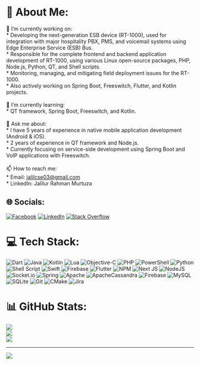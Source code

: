 # 💫 About Me:
🔭 I’m currently working on:<br>  * Developing the next-generation ESB device (RT-1000), used for integration with major hospitality PBX, PMS, and voicemail systems using Edge Enterprise Service (ESB) Bus.<br>  * Responsible for the complete frontend and backend application development of RT-1000, using various Linux open-source packages, PHP, Node.js, Python, QT, and Shell scripts.<br>  * Monitoring, managing, and mitigating field deployment issues for the RT-1000.<br>  * Also actively working on Spring Boot, Freeswitch, Flutter, and Kotlin projects.<br><br>🌱 I’m currently learning:<br>  * QT framework, Spring Boot, Freeswitch, and Kotlin.<br><br>💬 Ask me about:<br> * I have 5 years of experience in native mobile application development (Android & iOS).<br> * 2 years of experience in QT framework and Node.js.<br> * Currently focusing on service-side development using Spring Boot and VoIP applications with Freeswitch.<br><br>📫 How to reach me:<br> * Email: jalilcse03@gmail.com<br> * LinkedIn: Jalilur Rahman Murtuza<br>


## 🌐 Socials:
[![Facebook](https://img.shields.io/badge/Facebook-%231877F2.svg?logo=Facebook&logoColor=white)](https://facebook.com/mdjalilurrahman.murtuza) [![LinkedIn](https://img.shields.io/badge/LinkedIn-%230077B5.svg?logo=linkedin&logoColor=white)](https://linkedin.com/in/jalilur-rahman-murtuza-585a2011b) [![Stack Overflow](https://img.shields.io/badge/-Stackoverflow-FE7A16?logo=stack-overflow&logoColor=white)](https://stackoverflow.com/users/3104229) 

# 💻 Tech Stack:
![Dart](https://img.shields.io/badge/dart-%230175C2.svg?style=for-the-badge&logo=dart&logoColor=white) ![Java](https://img.shields.io/badge/java-%23ED8B00.svg?style=for-the-badge&logo=openjdk&logoColor=white) ![Kotlin](https://img.shields.io/badge/kotlin-%237F52FF.svg?style=for-the-badge&logo=kotlin&logoColor=white) ![Lua](https://img.shields.io/badge/lua-%232C2D72.svg?style=for-the-badge&logo=lua&logoColor=white) ![Objective-C](https://img.shields.io/badge/OBJECTIVE--C-%233A95E3.svg?style=for-the-badge&logo=apple&logoColor=white) ![PHP](https://img.shields.io/badge/php-%23777BB4.svg?style=for-the-badge&logo=php&logoColor=white) ![PowerShell](https://img.shields.io/badge/PowerShell-%235391FE.svg?style=for-the-badge&logo=powershell&logoColor=white) ![Python](https://img.shields.io/badge/python-3670A0?style=for-the-badge&logo=python&logoColor=ffdd54) ![Shell Script](https://img.shields.io/badge/shell_script-%23121011.svg?style=for-the-badge&logo=gnu-bash&logoColor=white) ![Swift](https://img.shields.io/badge/swift-F54A2A?style=for-the-badge&logo=swift&logoColor=white) ![Firebase](https://img.shields.io/badge/firebase-%23039BE5.svg?style=for-the-badge&logo=firebase) ![Flutter](https://img.shields.io/badge/Flutter-%2302569B.svg?style=for-the-badge&logo=Flutter&logoColor=white) ![NPM](https://img.shields.io/badge/NPM-%23CB3837.svg?style=for-the-badge&logo=npm&logoColor=white) ![Next JS](https://img.shields.io/badge/Next-black?style=for-the-badge&logo=next.js&logoColor=white) ![NodeJS](https://img.shields.io/badge/node.js-6DA55F?style=for-the-badge&logo=node.js&logoColor=white) ![Socket.io](https://img.shields.io/badge/Socket.io-black?style=for-the-badge&logo=socket.io&badgeColor=010101) ![Spring](https://img.shields.io/badge/spring-%236DB33F.svg?style=for-the-badge&logo=spring&logoColor=white) ![Apache](https://img.shields.io/badge/apache-%23D42029.svg?style=for-the-badge&logo=apache&logoColor=white) ![ApacheCassandra](https://img.shields.io/badge/cassandra-%231287B1.svg?style=for-the-badge&logo=apache-cassandra&logoColor=white) ![Firebase](https://img.shields.io/badge/firebase-a08021?style=for-the-badge&logo=firebase&logoColor=ffcd34) ![MySQL](https://img.shields.io/badge/mysql-4479A1.svg?style=for-the-badge&logo=mysql&logoColor=white) ![SQLite](https://img.shields.io/badge/sqlite-%2307405e.svg?style=for-the-badge&logo=sqlite&logoColor=white) ![Git](https://img.shields.io/badge/git-%23F05033.svg?style=for-the-badge&logo=git&logoColor=white) ![CMake](https://img.shields.io/badge/CMake-%23008FBA.svg?style=for-the-badge&logo=cmake&logoColor=white) ![Jira](https://img.shields.io/badge/jira-%230A0FFF.svg?style=for-the-badge&logo=jira&logoColor=white)
# 📊 GitHub Stats:
![](https://github-readme-stats.vercel.app/api?username=Developer199239&theme=dark&hide_border=false&include_all_commits=false&count_private=true)<br/>
![](https://github-readme-streak-stats.herokuapp.com/?user=Developer199239&theme=dark&hide_border=false)<br/>
![](https://github-readme-stats.vercel.app/api/top-langs/?username=Developer199239&theme=dark&hide_border=false&include_all_commits=false&count_private=true&layout=compact)

---
[![](https://visitcount.itsvg.in/api?id=Developer199239&icon=0&color=0)](https://visitcount.itsvg.in)

<!-- Proudly created with GPRM ( https://gprm.itsvg.in ) -->

